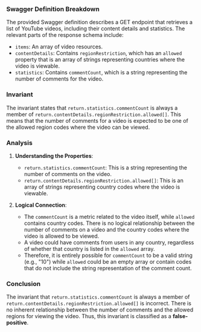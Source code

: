### Swagger Definition Breakdown
The provided Swagger definition describes a GET endpoint that retrieves a list of YouTube videos, including their content details and statistics. The relevant parts of the response schema include:
- `items`: An array of video resources.
- `contentDetails`: Contains `regionRestriction`, which has an `allowed` property that is an array of strings representing countries where the video is viewable.
- `statistics`: Contains `commentCount`, which is a string representing the number of comments for the video.

### Invariant
The invariant states that `return.statistics.commentCount` is always a member of `return.contentDetails.regionRestriction.allowed[]`. This means that the number of comments for a video is expected to be one of the allowed region codes where the video can be viewed.

### Analysis
1. **Understanding the Properties**:
   - `return.statistics.commentCount`: This is a string representing the number of comments on the video.
   - `return.contentDetails.regionRestriction.allowed[]`: This is an array of strings representing country codes where the video is viewable.

2. **Logical Connection**:
   - The `commentCount` is a metric related to the video itself, while `allowed` contains country codes. There is no logical relationship between the number of comments on a video and the country codes where the video is allowed to be viewed. 
   - A video could have comments from users in any country, regardless of whether that country is listed in the `allowed` array. 
   - Therefore, it is entirely possible for `commentCount` to be a valid string (e.g., "10") while `allowed` could be an empty array or contain codes that do not include the string representation of the comment count.

### Conclusion
The invariant that `return.statistics.commentCount` is always a member of `return.contentDetails.regionRestriction.allowed[]` is incorrect. There is no inherent relationship between the number of comments and the allowed regions for viewing the video. Thus, this invariant is classified as a **false-positive**.
